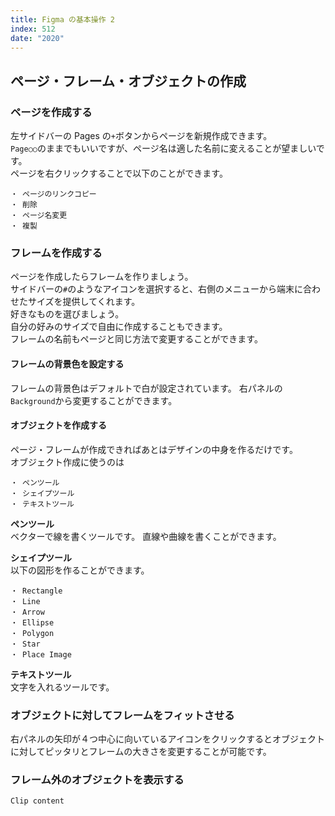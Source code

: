 ```yaml
---
title: Figma の基本操作 2
index: 512
date: "2020"
---
```


## ページ・フレーム・オブジェクトの作成

### ページを作成する

左サイドバーの Pages の`+`ボタンからページを新規作成できます。  
`Page○○`のままでもいいですが、ページ名は適した名前に変えることが望ましいです。  
ページを右クリックすることで以下のことができます。

```
・ ページのリンクコピー
・ 削除
・ ページ名変更
・ 複製
```

### フレームを作成する

ページを作成したらフレームを作りましょう。  
サイドバーの`#`のようなアイコンを選択すると、右側のメニューから端末に合わせたサイズを提供してくれます。  
好きなものを選びましょう。  
自分の好みのサイズで自由に作成することもできます。  
フレームの名前もページと同じ方法で変更することができます。

#### フレームの背景色を設定する

フレームの背景色はデフォルトで白が設定されています。
右パネルの`Background`から変更することができます。

#### オブジェクトを作成する

ページ・フレームが作成できればあとはデザインの中身を作るだけです。  
オブジェクト作成に使うのは

```
・ ペンツール
・ シェイプツール
・ テキストツール
```

**ペンツール**  
ベクターで線を書くツールです。 直線や曲線を書くことができます。

**シェイプツール**  
以下の図形を作ることができます。

```
・ Rectangle
・ Line
・ Arrow
・ Ellipse
・ Polygon
・ Star
・ Place Image
```

**テキストツール**  
文字を入れるツールです。

### オブジェクトに対してフレームをフィットさせる

右パネルの矢印が４つ中心に向いているアイコンをクリックするとオブジェクトに対してピッタリとフレームの大きさを変更することが可能です。

### フレーム外のオブジェクトを表示する

`Clip content`
